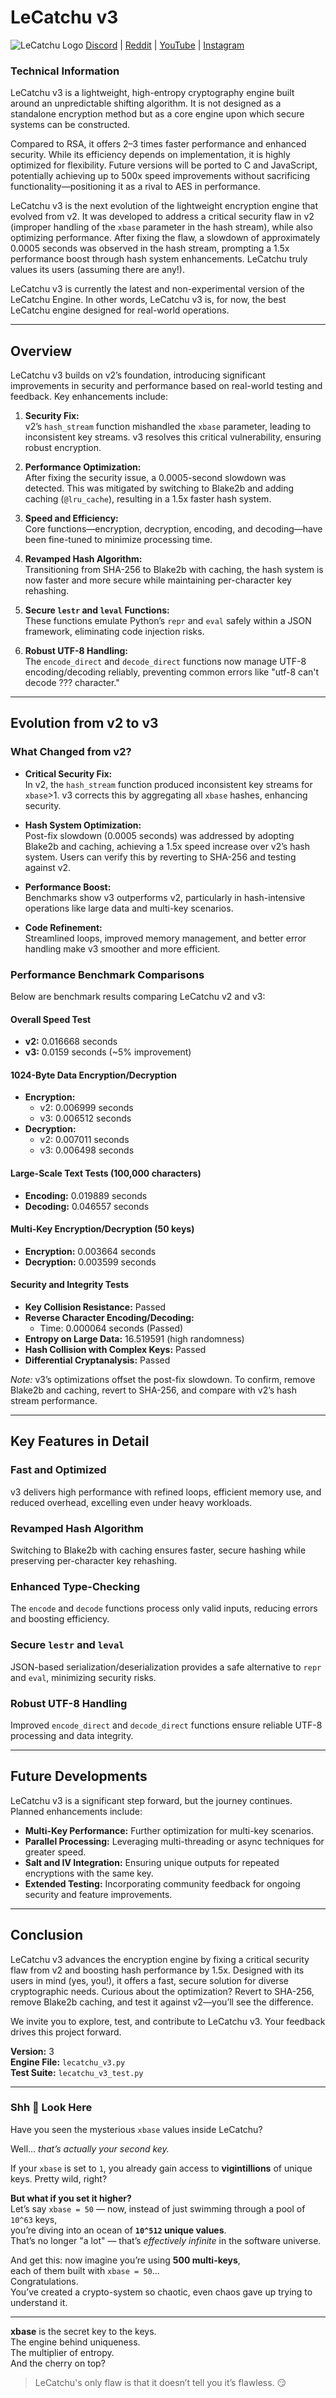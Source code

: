 # LeCatchu v3

![LeCatchu Logo](LeCatchu.png)
[Discord](https://discord.gg/ev6AJzt32X) | [Reddit](https://www.reddit.com/r/LeCatchu/s/AdwugeAmL4) | [YouTube](https://youtube.com/@aertsimon90?si=zaH8BkmmxdbI4ziv) | [Instagram](https://www.instagram.com/ertanmuz/profilecard/?igsh=aWxwb3ZpNDhnbTIx)

### Technical Information

LeCatchu v3 is a lightweight, high-entropy cryptography engine built around an unpredictable shifting algorithm. It is not designed as a standalone encryption method but as a core engine upon which secure systems can be constructed.

Compared to RSA, it offers 2–3 times faster performance and enhanced security. While its efficiency depends on implementation, it is highly optimized for flexibility. Future versions will be ported to C and JavaScript, potentially achieving up to 500x speed improvements without sacrificing functionality—positioning it as a rival to AES in performance.

LeCatchu v3 is the next evolution of the lightweight encryption engine that evolved from v2. It was developed to address a critical security flaw in v2 (improper handling of the `xbase` parameter in the hash stream), while also optimizing performance. After fixing the flaw, a slowdown of approximately 0.0005 seconds was observed in the hash stream, prompting a 1.5x performance boost through hash system enhancements. LeCatchu truly values its users (assuming there are any!).

LeCatchu v3 is currently the latest and non-experimental version of the LeCatchu Engine. In other words, LeCatchu v3 is, for now, the best LeCatchu engine designed for real-world operations.

---

## Overview

LeCatchu v3 builds on v2’s foundation, introducing significant improvements in security and performance based on real-world testing and feedback. Key enhancements include:

1. **Security Fix:**  
   v2’s `hash_stream` function mishandled the `xbase` parameter, leading to inconsistent key streams. v3 resolves this critical vulnerability, ensuring robust encryption.

2. **Performance Optimization:**  
   After fixing the security issue, a 0.0005-second slowdown was detected. This was mitigated by switching to Blake2b and adding caching (`@lru_cache`), resulting in a 1.5x faster hash system.

3. **Speed and Efficiency:**  
   Core functions—encryption, decryption, encoding, and decoding—have been fine-tuned to minimize processing time.

4. **Revamped Hash Algorithm:**  
   Transitioning from SHA-256 to Blake2b with caching, the hash system is now faster and more secure while maintaining per-character key rehashing.

5. **Secure `lestr` and `leval` Functions:**  
   These functions emulate Python’s `repr` and `eval` safely within a JSON framework, eliminating code injection risks.

6. **Robust UTF-8 Handling:**  
   The `encode_direct` and `decode_direct` functions now manage UTF-8 encoding/decoding reliably, preventing common errors like "utf-8 can't decode ??? character."

---

## Evolution from v2 to v3

### What Changed from v2?

- **Critical Security Fix:**  
   In v2, the `hash_stream` function produced inconsistent key streams for `xbase`>1. v3 corrects this by aggregating all `xbase` hashes, enhancing security.

- **Hash System Optimization:**  
   Post-fix slowdown (0.0005 seconds) was addressed by adopting Blake2b and caching, achieving a 1.5x speed increase over v2’s hash system. Users can verify this by reverting to SHA-256 and testing against v2.

- **Performance Boost:**  
   Benchmarks show v3 outperforms v2, particularly in hash-intensive operations like large data and multi-key scenarios.

- **Code Refinement:**  
   Streamlined loops, improved memory management, and better error handling make v3 smoother and more efficient.

### Performance Benchmark Comparisons

Below are benchmark results comparing LeCatchu v2 and v3:

#### Overall Speed Test
- **v2:** 0.016668 seconds  
- **v3:** 0.0159 seconds (~5% improvement)

#### 1024-Byte Data Encryption/Decryption
- **Encryption:**  
  - v2: 0.006999 seconds  
  - v3: 0.006512 seconds  
- **Decryption:**  
  - v2: 0.007011 seconds  
  - v3: 0.006498 seconds  

#### Large-Scale Text Tests (100,000 characters)
- **Encoding:** 0.019889 seconds  
- **Decoding:** 0.046557 seconds  

#### Multi-Key Encryption/Decryption (50 keys)
- **Encryption:** 0.003664 seconds  
- **Decryption:** 0.003599 seconds  

#### Security and Integrity Tests
- **Key Collision Resistance:** Passed  
- **Reverse Character Encoding/Decoding:**  
  - Time: 0.000064 seconds (Passed)  
- **Entropy on Large Data:** 16.519591 (high randomness)  
- **Hash Collision with Complex Keys:** Passed  
- **Differential Cryptanalysis:** Passed  

*Note:* v3’s optimizations offset the post-fix slowdown. To confirm, remove Blake2b and caching, revert to SHA-256, and compare with v2’s hash stream performance.

---

## Key Features in Detail

### Fast and Optimized
v3 delivers high performance with refined loops, efficient memory use, and reduced overhead, excelling even under heavy workloads.

### Revamped Hash Algorithm
Switching to Blake2b with caching ensures faster, secure hashing while preserving per-character key rehashing.

### Enhanced Type-Checking
The `encode` and `decode` functions process only valid inputs, reducing errors and boosting efficiency.

### Secure `lestr` and `leval`
JSON-based serialization/deserialization provides a safe alternative to `repr` and `eval`, minimizing security risks.

### Robust UTF-8 Handling
Improved `encode_direct` and `decode_direct` functions ensure reliable UTF-8 processing and data integrity.

---

## Future Developments

LeCatchu v3 is a significant step forward, but the journey continues. Planned enhancements include:
- **Multi-Key Performance:** Further optimization for multi-key scenarios.  
- **Parallel Processing:** Leveraging multi-threading or async techniques for greater speed.  
- **Salt and IV Integration:** Ensuring unique outputs for repeated encryptions with the same key.  
- **Extended Testing:** Incorporating community feedback for ongoing security and feature improvements.

---

## Conclusion

LeCatchu v3 advances the encryption engine by fixing a critical security flaw from v2 and boosting hash performance by 1.5x. Designed with its users in mind (yes, you!), it offers a fast, secure solution for diverse cryptographic needs. Curious about the optimization? Revert to SHA-256, remove Blake2b caching, and test it against v2—you’ll see the difference.

We invite you to explore, test, and contribute to LeCatchu v3. Your feedback drives this project forward.

**Version:** 3  
**Engine File:** `lecatchu_v3.py`  
**Test Suite:** `lecatchu_v3_test.py`

---

### Shh 🤫 Look Here

Have you seen the mysterious `xbase` values inside LeCatchu?

Well... *that’s actually your second key.*

If your `xbase` is set to `1`, you already gain access to **vigintillions** of unique keys. Pretty wild, right?

**But what if you set it higher?**  
Let’s say `xbase = 50` — now, instead of just swimming through a pool of `10^63` keys,  
you’re diving into an ocean of **`10^512` unique values**.  
That’s no longer "a lot" — that’s *effectively infinite* in the software universe.

And get this: now imagine you’re using **500 multi-keys**,  
each of them built with `xbase = 50`...  
Congratulations.  
You’ve created a crypto-system so chaotic, even chaos gave up trying to understand it.

---

**xbase** is the secret key to the keys.  
The engine behind uniqueness.  
The multiplier of entropy.  
And the cherry on top?  
> LeCatchu's only flaw is that it doesn’t tell you it’s flawless. 😏
